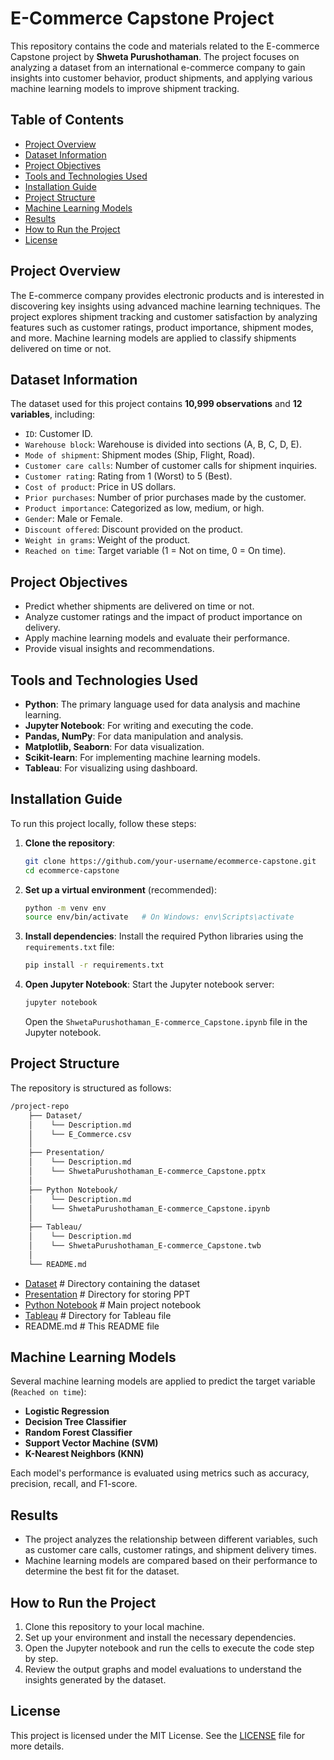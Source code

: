 # E-Commerce Capstone Project

This repository contains the code and materials related to the E-commerce Capstone project by **Shweta Purushothaman**. The project focuses on analyzing a dataset from an international e-commerce company to gain insights into customer behavior, product shipments, and applying various machine learning models to improve shipment tracking.

## Table of Contents
<!--ts-->
  * [Project Overview](#project-overview)
  * [Dataset Information](#dataset-information)
  * [Project Objectives](#project-objectives)
  * [Tools and Technologies Used](#tools-and-technologies-used)
  * [Installation Guide](#installation-guide)
  * [Project Structure](#project-structure)
  * [Machine Learning Models](#machine-learning-models)
  * [Results](#results)
  * [How to Run the Project](#how-to-run-the-project)
  * [License](#license)
<!--te-->

## Project Overview
The E-commerce company provides electronic products and is interested in discovering key insights using advanced machine learning techniques. The project explores shipment tracking and customer satisfaction by analyzing features such as customer ratings, product importance, shipment modes, and more. Machine learning models are applied to classify shipments delivered on time or not.

## Dataset Information
The dataset used for this project contains **10,999 observations** and **12 variables**, including:
- `ID`: Customer ID.
- `Warehouse block`: Warehouse is divided into sections (A, B, C, D, E).
- `Mode of shipment`: Shipment modes (Ship, Flight, Road).
- `Customer care calls`: Number of customer calls for shipment inquiries.
- `Customer rating`: Rating from 1 (Worst) to 5 (Best).
- `Cost of product`: Price in US dollars.
- `Prior purchases`: Number of prior purchases made by the customer.
- `Product importance`: Categorized as low, medium, or high.
- `Gender`: Male or Female.
- `Discount offered`: Discount provided on the product.
- `Weight in grams`: Weight of the product.
- `Reached on time`: Target variable (1 = Not on time, 0 = On time).

## Project Objectives
- Predict whether shipments are delivered on time or not.
- Analyze customer ratings and the impact of product importance on delivery.
- Apply machine learning models and evaluate their performance.
- Provide visual insights and recommendations.

## Tools and Technologies Used
- **Python**: The primary language used for data analysis and machine learning.
- **Jupyter Notebook**: For writing and executing the code.
- **Pandas, NumPy**: For data manipulation and analysis.
- **Matplotlib, Seaborn**: For data visualization.
- **Scikit-learn**: For implementing machine learning models.
- **Tableau**: For visualizing using dashboard.

## Installation Guide

To run this project locally, follow these steps:

1. **Clone the repository**:
    ```bash
    git clone https://github.com/your-username/ecommerce-capstone.git
    cd ecommerce-capstone
    ```

2. **Set up a virtual environment** (recommended):
    ```bash
    python -m venv env
    source env/bin/activate   # On Windows: env\Scripts\activate
    ```

3. **Install dependencies**:
    Install the required Python libraries using the `requirements.txt` file:
    ```bash
    pip install -r requirements.txt
    ```

4. **Open Jupyter Notebook**:
    Start the Jupyter notebook server:
    ```bash
    jupyter notebook
    ```
    Open the `ShwetaPurushothaman_E-commerce_Capstone.ipynb` file in the Jupyter notebook.

## Project Structure

The repository is structured as follows:
```bash
/project-repo
    ├── Dataset/
    │    └── Description.md 
    │    └── E_Commerce.csv
    │ 
    ├── Presentation/
    │    └── Description.md 
    │    └── ShwetaPurushothaman_E-commerce_Capstone.pptx
    │ 
    ├── Python Notebook/
    │    └── Description.md 
    │    └── ShwetaPurushothaman_E-commerce_Capstone.ipynb
    │ 
    ├── Tableau/
    │    └── Description.md 
    │    └── ShwetaPurushothaman_E-commerce_Capstone.twb
    │ 
    └── README.md
```

* [Dataset](./Dataset/E_Commerce.csv/)                          # Directory containing the dataset
* [Presentation](./Presentation/)                          # Directory for storing PPT
* [Python Notebook](./Python%20Notebook/ShwetaPurushothaman_E-commerce_Capstone.ipynb/)  # Main project notebook
* [Tableau](./Tableau/)               # Directory for Tableau file 
* README.md                        # This README file

## Machine Learning Models

Several machine learning models are applied to predict the target variable (`Reached on time`):

- **Logistic Regression**
- **Decision Tree Classifier**
- **Random Forest Classifier**
- **Support Vector Machine (SVM)**
- **K-Nearest Neighbors (KNN)**

Each model's performance is evaluated using metrics such as accuracy, precision, recall, and F1-score.

## Results

- The project analyzes the relationship between different variables, such as customer care calls, customer ratings, and shipment delivery times.
- Machine learning models are compared based on their performance to determine the best fit for the dataset.

## How to Run the Project

1. Clone this repository to your local machine.
2. Set up your environment and install the necessary dependencies.
3. Open the Jupyter notebook and run the cells to execute the code step by step.
4. Review the output graphs and model evaluations to understand the insights generated by the dataset.

## License

This project is licensed under the MIT License. See the [LICENSE](LICENSE) file for more details.
